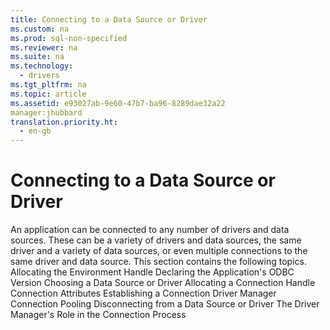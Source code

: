 ```yaml
---
title: Connecting to a Data Source or Driver
ms.custom: na
ms.prod: sql-non-specified
ms.reviewer: na
ms.suite: na
ms.technology: 
  - drivers
ms.tgt_pltfrm: na
ms.topic: article
ms.assetid: e93027ab-9e60-47b7-ba96-8289dae32a22
manager:jhubbard
translation.priority.ht: 
  - en-gb
---
```

# Connecting to a Data Source or Driver
<?xml version="1.0" encoding="utf-8"?>
<developerReferenceWithoutSyntaxDocument xmlns="http://ddue.schemas.microsoft.com/authoring/2003/5" xmlns:xlink="http://www.w3.org/1999/xlink" xmlns:xsi="http://www.w3.org/2001/XMLSchema-instance" xsi:schemaLocation="http://ddue.schemas.microsoft.com/authoring/2003/5 http://dduestorage.blob.core.windows.net/ddueschema/developer.xsd">
  <introduction>
    <para>An application can be connected to any number of drivers and data sources. These can be a variety of drivers and data sources, the same driver and a variety of data sources, or even multiple connections to the same driver and data source.</para>
    <para>This section contains the following topics.</para>
    <list class="bullet">
      <listItem>
        <para>
          <legacyLink xlink:href="77b5d1d6-7eb7-428d-bf75-a5c5a325d25c">Allocating the Environment Handle</legacyLink>
        </para>
      </listItem>
      <listItem>
        <para>
          <legacyLink xlink:href="083a1ef5-580a-4979-9cf3-50f4549a080a">Declaring the Application's ODBC Version</legacyLink>
        </para>
      </listItem>
      <listItem>
        <para>
          <legacyLink xlink:href="10aaf570-01ab-4478-8339-bdde2a5e3dd1">Choosing a Data Source or Driver</legacyLink>
        </para>
      </listItem>
      <listItem>
        <para>
          <legacyLink xlink:href="c99a8159-7693-4f97-8dcf-401336550e77">Allocating a Connection Handle</legacyLink>
        </para>
      </listItem>
      <listItem>
        <para>
          <legacyLink xlink:href="e6d03089-30a3-4627-a642-591ba0980894">Connection Attributes</legacyLink>
        </para>
      </listItem>
      <listItem>
        <para>
          <legacyLink xlink:href="8e3c717e-35e3-47ef-b5d3-3a96eeb7b869">Establishing a Connection</legacyLink>
        </para>
      </listItem>
      <listItem>
        <para>
          <link xlink:href="ee95ffdb-5aa1-49a3-beb2-7695b27c3df9">Driver Manager Connection Pooling</link>
        </para>
      </listItem>
      <listItem>
        <para>
          <legacyLink xlink:href="83dbf0bf-b400-41fb-8537-9b016050dc3c">Disconnecting from a Data Source or Driver</legacyLink>
        </para>
      </listItem>
      <listItem>
        <para>
          <legacyLink xlink:href="77c05630-5a8b-467d-b80e-c705dc06d601">The Driver Manager's Role in the Connection Process</legacyLink>
        </para>
      </listItem>
    </list>
  </introduction>
  <relatedTopics />
</developerReferenceWithoutSyntaxDocument>